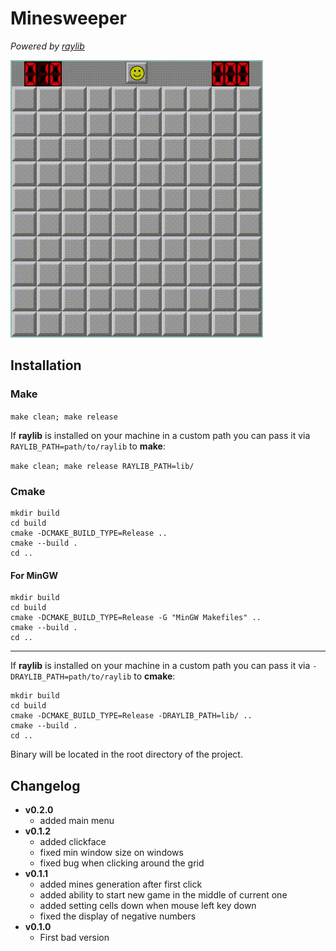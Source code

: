 # Minesweeper

_Powered by [raylib](https://github.com/raysan5/raylib)_

![demo](./demos/demo1.gif "demo")

## Installation

### Make

`make clean; make release`

If **raylib** is installed on your machine in a custom path you can pass
it via `RAYLIB_PATH=path/to/raylib` to **make**:

`make clean; make release RAYLIB_PATH=lib/`

### Cmake

```
mkdir build
cd build
cmake -DCMAKE_BUILD_TYPE=Release ..
cmake --build .
cd ..
```

#### For MinGW

```
mkdir build
cd build
cmake -DCMAKE_BUILD_TYPE=Release -G "MinGW Makefiles" ..
cmake --build .
cd ..
```

---

If **raylib** is installed on your machine in a custom path you can pass
it via `-DRAYLIB_PATH=path/to/raylib` to **cmake**:

```
mkdir build
cd build
cmake -DCMAKE_BUILD_TYPE=Release -DRAYLIB_PATH=lib/ ..
cmake --build .
cd ..
```

Binary will be located in the root directory of the project.


## Changelog

- **v0.2.0**
    - added main menu
- **v0.1.2**
    - added clickface
    - fixed min window size on windows
    - fixed bug when clicking around the grid
- **v0.1.1**
    - added mines generation after first click
    - added ability to start new game in the middle of current one
    - added setting cells down when mouse left key down
    - fixed the display of negative numbers
- **v0.1.0**
    - First bad version
